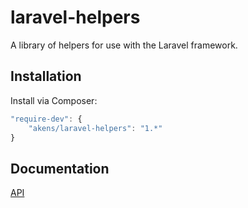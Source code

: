 laravel-helpers
===============

A library of helpers for use with the Laravel framework.

## Installation

Install via Composer:

```js
"require-dev": {
    "akens/laravel-helpers": "1.*"
}
```
## Documentation

[API](http://docs.geoffakens.com/laravel-helpers/)